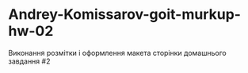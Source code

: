 # Andrey-Komissarov-goit-murkup-hw-02
Виконання розмітки і оформлення макета сторінки домашнього завдання #2
